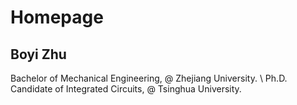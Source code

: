 # Homepage

## Boyi Zhu

Bachelor of Mechanical Engineering, @ Zhejiang University. \\
Ph.D. Candidate of Integrated Circuits, @ Tsinghua University.
